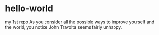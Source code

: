 # hello-world
my 1st repo
As you consider all the possible ways to improve yourself and the world, you notice John Travolta seems fairly unhappy.
